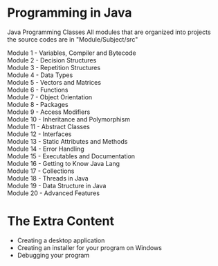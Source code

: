 # Programming in Java
Java Programming Classes
All modules that are organized into projects<br/>
the source codes are in "Module/Subject/src"<br/>

Module 1 - Variables, Compiler and Bytecode<br/>
Module 2 - Decision Structures<br/>
Module 3 - Repetition Structures<br/>
Module 4 - Data Types<br/>
Module 5 - Vectors and Matrices<br/>
Module 6 - Functions<br/>
Module 7 - Object Orientation<br/>
Module 8 - Packages<br/>
Module 9 - Access Modifiers<br/>
Module 10 - Inheritance and Polymorphism<br/>
Module 11 - Abstract Classes<br/>
Module 12 - Interfaces<br/>
Module 13 - Static Attributes and Methods<br/>
Module 14 - Error Handling<br/>
Module 15 - Executables and Documentation<br/>
Module 16 - Getting to Know Java Lang<br/>
Module 17 - Collections<br/>
Module 18 - Threads in Java<br/>
Module 19 - Data Structure in Java<br/>
Module 20 - Advanced Features<br/>

# The Extra Content<br/> 
- Creating a desktop application<br/>
- Creating an installer for your program on Windows<br/>
- Debugging your program<br/>
